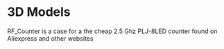 # 3D Models

RF_Counter is a case for a the cheap 2.5 Ghz PLJ-8LED counter
found on Aliexpress and other websites
